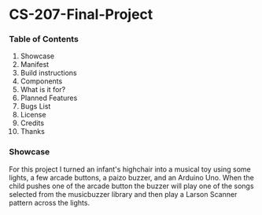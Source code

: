# CS-207-Final-Project  

### Table of Contents
1. Showcase  
2. Manifest
3. Build instructions
4. Components
6. What is it for?
7. Planned Features  
8. Bugs List
9. License
10. Credits
11. Thanks 

### Showcase 

For this project I turned an infant's highchair into a musical toy using some lights, a few arcade buttons, a paizo buzzer, and an Arduino Uno.  When the child pushes one of the arcade button the buzzer will play one of the songs selected from the musicbuzzer library and then play a Larson Scanner pattern across the lights.
